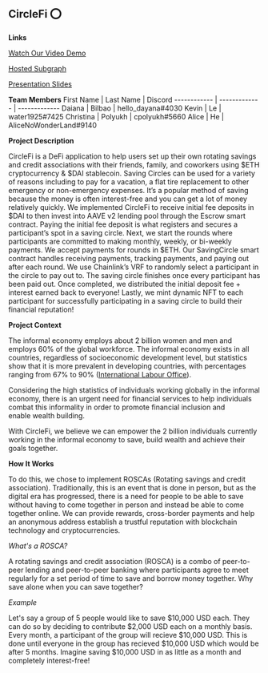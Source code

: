 
## <a name="english"> CircleFi ⭕️ </a>


__Links__

[Watch Our Video Demo](https://www.youtube.com/watch?v=376d9SnTVFE)

[Hosted Subgraph](https://thegraph.com/hosted-service/subgraph/dayana0425/circlefi)

[Presentation Slides](https://docs.google.com/presentation/d/1gjZv8m3SsWpZF760sRUjZQhN5RzWaOhEH173jhEKUV0/edit?usp=sharing)

__Team Members__
First Name | Last Name | Discord
------------ | ------------- | -------------
Daiana | Bilbao | hello_dayana#4030
Kevin | Le | water1925#7425 
Christina | Polyukh | cpolyukh#5660 
Alice  | He | AliceNoWonderLand#9140 

__Project Description__

CircleFi is a DeFi application to help users set up their own rotating savings and credit associations with their friends, family, and coworkers using $ETH cryptocurrency & $DAI stablecoin. Saving Circles can be used for a variety of reasons including to pay for a vacation, a flat tire replacement to other emergency or non-emergency expenses. It’s a popular method of saving because the money is often interest-free and you can get a lot of money relatively quickly. We implemented CircleFi to receive initial fee deposits in $DAI to then invest into AAVE v2 lending pool through the Escrow smart contract. Paying the initial fee deposit is what registers and secures a participant’s spot in a saving circle. Next, we start the rounds where participants are committed to making monthly, weekly, or bi-weekly payments. We accept payments for rounds in $ETH. Our SavingCircle smart contract handles receiving payments, tracking payments, and paying out after each round. We use Chainlink’s VRF to randomly select a participant in the circle to pay out to. The saving circle finishes once every participant has been paid out. Once completed, we distributed the initial deposit fee + interest earned back to everyone! Lastly, we mint dynamic NFT to each participant for successfully participating in a saving circle to build their financial reputation! 

__Project Context__

The informal economy employs about 2 billion women and men and employs 60% of the global workforce. The informal economy exists in all countries, regardless of socioeconomic development level, but statistics show that it is more prevalent in developing countries, with percentages ranging from 67% to 90% ([International Labour Office](https://www.ilo.org/wcmsp5/groups/public/---dgreports/---dcomm/documents/publication/wcms_626831.pdf)).

Considering the high statistics of individuals working globally in the informal economy, there is an urgent need for financial services to help individuals combat this informality in order to promote financial inclusion and enable wealth building.

With CircleFi, we believe we can empower the 2 billion individuals currently working in the informal economy to save, build wealth and achieve their goals together. 

__How It Works__

To do this, we chose to implement ROSCAs (Rotating savings and credit association). Traditionally, this is an event that is done in person, but as the digital era has progressed, there is a need for people to be able to save without having to come together in person and instead be able to come together online. We can provide rewards, cross-border payments and help an anonymous address establish a trustful reputation with blockchain technology and cryptocurrencies.

_What's a ROSCA?_

A rotating savings and credit association (ROSCA) is a combo of peer-to-peer lending and peer-to-peer banking where participants agree to meet regularly for a set period of time to save and borrow money together. Why save alone when you can save together?

_Example_

Let's say a group of 5 people would like to save $10,000 USD each. They can do so by deciding to contribute $2,000 USD each on a monthly basis. Every month, a participant of the group will recieve $10,000 USD. This is done until everyone in the group has recieved $10,000 USD which would be after 5 months. Imagine saving $10,000 USD in as little as a month and completely interest-free! 
